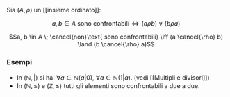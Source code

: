 Sia $(A, \rho)$ un [[insieme ordinato]]:

$$a, b \in A \text{ sono confrontabili} \iff (a\rho b) \lor (b \rho a)$$

$$a, b \in A \; \cancel{non}\text{ sono confrontabili} \iff (a \cancel{\rho} b) \land (b \cancel{\rho} a)$$
### Esempi
- In $(\mathbb{N}, |)$ si ha: $\forall a \in \mathbb{N} (a|0)$, $\forall a \in \mathbb{N} (1|a)$. (vedi [[Multipli e divisori]])
- In $(\mathbb{N}, \leq)$ e $(\mathbb{Z}, \leq)$ tutti gli elementi sono confrontabili a due a due.